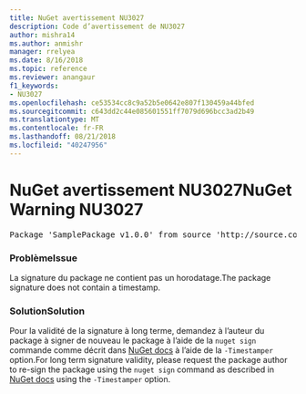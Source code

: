 ```yaml
---
title: NuGet avertissement NU3027
description: Code d’avertissement de NU3027
author: mishra14
ms.author: anmishr
manager: rrelyea
ms.date: 8/16/2018
ms.topic: reference
ms.reviewer: anangaur
f1_keywords:
- NU3027
ms.openlocfilehash: ce53534cc8c9a52b5e0642e807f130459a44bfed
ms.sourcegitcommit: c643dd2c44e085601551ff7079d696bcc3ad2b49
ms.translationtype: MT
ms.contentlocale: fr-FR
ms.lasthandoff: 08/21/2018
ms.locfileid: "40247956"
---
```

# <a name="nuget-warning-nu3027"></a><span data-ttu-id="58fb1-103">NuGet avertissement NU3027</span><span class="sxs-lookup"><span data-stu-id="58fb1-103">NuGet Warning NU3027</span></span>

<pre>Package 'SamplePackage v1.0.0' from source 'http://source.com/index.json': The signature should be timestamped to enable long-term signature validity after the certificate has expired.</pre>

### <a name="issue"></a><span data-ttu-id="58fb1-104">Problème</span><span class="sxs-lookup"><span data-stu-id="58fb1-104">Issue</span></span>

<span data-ttu-id="58fb1-105">La signature du package ne contient pas un horodatage.</span><span class="sxs-lookup"><span data-stu-id="58fb1-105">The package signature does not contain a timestamp.</span></span>


### <a name="solution"></a><span data-ttu-id="58fb1-106">Solution</span><span class="sxs-lookup"><span data-stu-id="58fb1-106">Solution</span></span>

<span data-ttu-id="58fb1-107">Pour la validité de la signature à long terme, demandez à l’auteur du package à signer de nouveau le package à l’aide de la `nuget sign` commande comme décrit dans [NuGet docs](https://docs.microsoft.com/en-us/nuget/create-packages/sign-a-package) à l’aide de la `-Timestamper` option.</span><span class="sxs-lookup"><span data-stu-id="58fb1-107">For long term signature validity, please request the package author to re-sign the package using the `nuget sign` command as described in [NuGet docs](https://docs.microsoft.com/en-us/nuget/create-packages/sign-a-package) using the `-Timestamper` option.</span></span>


